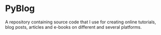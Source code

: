# PyBlog
A repository containing source code that I use for creating online tutorials, blog posts, articles and e-books on different and several platforms. 
